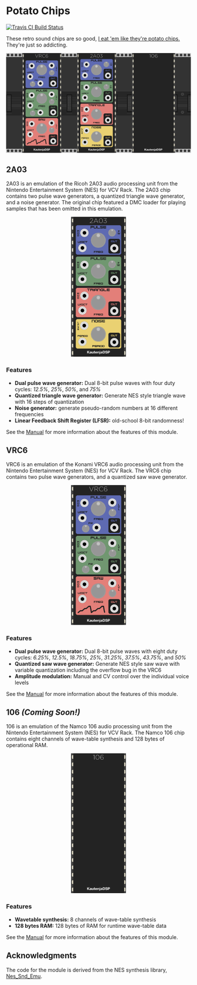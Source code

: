 # Potato Chips

[![Travis CI Build Status][BuildStatus]][BuildServer]

[BuildStatus]:  https://travis-ci.com/Kautenja/PotatoChips.svg?branch=master
[BuildServer]:  https://travis-ci.com/Kautenja/PotatoChips

These retro sound chips are so good,
[I eat 'em like they're potato chips.][sam-hyde]
They're just so addicting.

[sam-hyde]: https://www.youtube.com/watch?v=lL5M-vXq58c

<p align="center">
<img alt="Plugin" src="img/Plugin.png">
</p>

## 2A03

2A03 is an emulation of the Ricoh 2A03 audio processing unit from the Nintendo
Entertainment System (NES) for VCV Rack. The 2A03 chip contains two pulse wave
generators, a quantized triangle wave generator, and a noise generator. The
original chip featured a DMC loader for playing samples that has been omitted
in this emulation.

<p align="center">
<img alt="2A03" src="img/2A03.png" height="380px">
</p>

### Features

-   **Dual pulse wave generator:** Dual 8-bit pulse waves with four duty
    cycles: _12.5%_, _25%_, _50%_, and _75%_
-   **Quantized triangle wave generator:** Generate NES style triangle wave
    with 16 steps of quantization
-   **Noise generator:** generate pseudo-random numbers at 16 different
    frequencies
-   **Linear Feedback Shift Register (LFSR):** old-school 8-bit randomness!

See the [Manual](manual/2A03.pdf) for more
information about the features of this module.

## VRC6

VRC6 is an emulation of the Konami VRC6 audio processing unit from the
Nintendo Entertainment System (NES) for VCV Rack. The VRC6 chip contains two
pulse wave generators, and a quantized saw wave generator.

<p align="center">
<img alt="VRC6" src="img/VRC6.png" height="380px">
</p>

### Features

-   **Dual pulse wave generator:** Dual 8-bit pulse waves with eight duty
    cycles: _6.25\%_, _12.5\%_, _18.75\%_, _25\%_, _31.25\%_, _37.5\%_,
    _43.75\%_, and _50\%_
-   **Quantized saw wave generator:** Generate NES style saw wave with variable
    quantization including the overflow bug in the VRC6
-   **Amplitude modulation:** Manual and CV control over the individual voice
    levels

See the [Manual](manual/VRC6.pdf) for more
information about the features of this module.

## 106 _(Coming Soon!)_

106 is an emulation of the Namco 106 audio processing unit from the
Nintendo Entertainment System (NES) for VCV Rack. The Namco 106 chip contains
eight channels of wave-table synthesis and 128 bytes of operational RAM.

<p align="center">
<img alt="106" src="img/106.png" height="380px">
</p>

### Features

-   **Wavetable synthesis:** 8 channels of wave-table synthesis
-   **128 bytes RAM:** 128 bytes of RAM for runtime wave-table data

See the [Manual](manual/106.pdf) for
more information about the features of this module.

## Acknowledgments

The code for the module is derived from the NES synthesis library,
[Nes_Snd_Emu](https://github.com/jamesathey/Nes_Snd_Emu).

